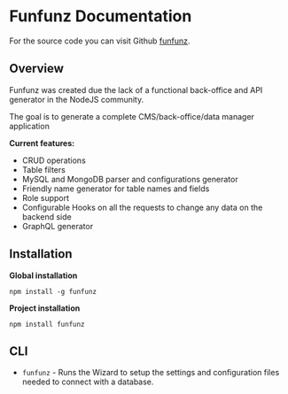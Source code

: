 # Funfunz Documentation

For the source code you can visit Github [funfunz](https://github.com/JWebCoder/funfunz).

## Overview

Funfunz was created due the lack of a functional back-office and API generator in the NodeJS community.

The goal is to generate a complete CMS/back-office/data manager application

**Current features:**

- CRUD operations
- Table filters
- MySQL and MongoDB parser and configurations generator
- Friendly name generator for table names and fields
- Role support
- Configurable Hooks on all the requests to change any data on the backend side
- GraphQL generator

## Installation

**Global installation**

```
npm install -g funfunz
```

**Project installation**
```
npm install funfunz
```

## CLI

* `funfunz` - Runs the Wizard to setup the settings and configuration files needed to connect with a database.
